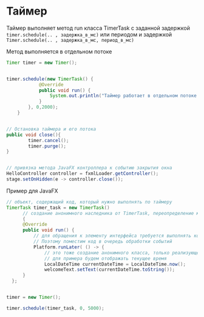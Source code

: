 # Таймер
Таймер выполняет метод run класса TimerTask с заданной задержкой `timer.schedule(.. , задержка_в_мс)` или  периодом и задержкой `Timer.schedule(.. , задержка_в_мс, период_в_мс)`

Метод выполняется в отдельном потоке

```Java
Timer timer = new Timer();


timer.schedule(new TimerTask() {
            @Override
            public void run() {
                System.out.println("Таймер работает в отдельном потоке: " + Thread.currentThread().getName());
            }
        }, 0,2000);
    }


// Остановка таймера и его потока
public void close(){
        timer.cancel();
        timer.purge();
}


// привязка метода JavaFX контроллера к событию закрытия окна
HelloController controller = fxmlLoader.getController();
stage.setOnHidden(e -> controller.close());

```

Пример для JavaFX
```java
// объект, содержащий код, который нужно выполнять по таймеру
TimerTask timer_task = new TimerTask() 
      // создание анонимного наследника от TimerTask, переопределение метода run
      {
      @Override
      public void run() {
          // для обращения к элементу интерфейса требуется выполнять код в главном потоке выполнения
          // Поэтому поместим код в очередь обработки событий
          Platform.runLater( () -> {
              // это тоже создание анонимного класса, только реализующего интерфейс Runnable
              // для примера будем отображать текущее время
              LocalDateTime currentDateTime = LocalDateTime.now();
              welcomeText.setText(currentDateTime.toString());          });
      }
  };


timer = new Timer();

timer.schedule(timer_task, 0, 5000);
```
